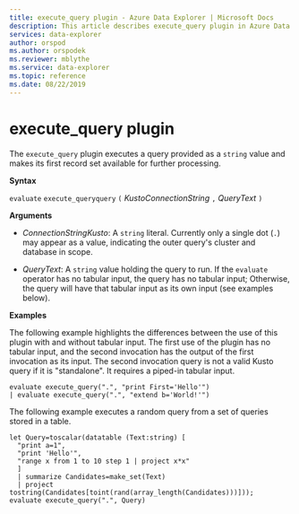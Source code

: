 ```yaml
---
title: execute_query plugin - Azure Data Explorer | Microsoft Docs
description: This article describes execute_query plugin in Azure Data Explorer.
services: data-explorer
author: orspod
ms.author: orspodek
ms.reviewer: mblythe
ms.service: data-explorer
ms.topic: reference
ms.date: 08/22/2019
---
```

# execute_query plugin

The `execute_query` plugin executes a query provided as a `string` value and makes
its first record set available for further processing.

**Syntax**

`evaluate` `execute_queryquery` `(` *KustoConnectionString* `,` *QueryText* `)`

**Arguments**

* *ConnectionStringKusto*: A `string` literal. Currently only a single dot
  (`.`) may appear as a value, indicating the outer query's cluster and database
  in scope.
  
* *QueryText*: A `string` value holding the query to run.
  If the `evaluate` operator has no tabular input, the query has no tabular input;
  Otherwise, the query will have that tabular
  input as its own input (see examples below).

**Examples**

The following example highlights the differences between the use of this plugin
with and without tabular input. The first use of the plugin has no tabular
input, and the second invocation has the output of the first
invocation as its input. The second invocation query is not a valid
Kusto query if it is "standalone". It requires a piped-in tabular input.

```kusto
evaluate execute_query(".", "print First='Hello'")
| evaluate execute_query(".", "extend b='World!'")
```

The following example executes a random query from a set of queries stored
in a table.

```kusto
let Query=toscalar(datatable (Text:string) [
  "print a=1",
  "print 'Hello'",
  "range x from 1 to 10 step 1 | project x*x"
  ]
  | summarize Candidates=make_set(Text)
  | project tostring(Candidates[toint(rand(array_length(Candidates)))]));
evaluate execute_query(".", Query)
```